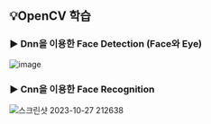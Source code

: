 ## 💡OpenCV 학습

### ▶️ Dnn을 이용한 Face Detection (Face와 Eye)
![image](https://github.com/kbannie/OpenCV_study/assets/101329092/25c7fc15-1b0d-40a3-af21-62515ea1ad37)

### ▶️ Cnn을 이용한 Face Recognition
![스크린샷 2023-10-27 212638](https://github.com/kbannie/OpenCV_study/assets/101329092/bc3b0aed-b88b-4309-ba4b-a8afc3b1eeaa)
